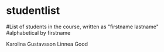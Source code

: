 # studentlist
#List of students in the course, written as "firstname lastname"
#alphabetical by firstname

Karolina Gustavsson
Linnea Good

